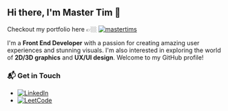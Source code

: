 ## Hi there, I'm Master Tim 👋

Checkout my portfolio here 👉🏼 [![mastertims](https://img.shields.io/badge/Master_Tim's-Portfolio-red)](https://master-tim.vercel.app/)

I'm a **Front End Developer** with a passion for creating amazing user experiences and stunning visuals. I'm also interested in exploring the world of **2D/3D graphics** and **UX/UI design**. Welcome to my GitHub profile!

<!---
 ### 🛠️ Skills & Technologies

- Front End: ![HTML5](https://img.shields.io/badge/-HTML5-E34F26?style=flat&logo=html5&logoColor=white) ![CSS3](https://img.shields.io/badge/-CSS3-1572B6?style=flat&logo=css3&logoColor=white) ![React](https://img.shields.io/badge/-React-61DAFB?style=flat&logo=react&logoColor=black) [![Gatsby](https://img.shields.io/badge/Gatsby-663399?style=flat&logo=gatsby&logoColor=white)](https://www.gatsbyjs.com/) [![Three.js](https://img.shields.io/badge/Three.js-222222?style=flat&logo=three.js&logoColor=white)](https://threejs.org/) [![WebGL](https://img.shields.io/badge/WebGL-990000?style=flat&logo=webgl&logoColor=white)](https://get.webgl.org/)
- Graphics:  ![Illustrator](https://img.shields.io/badge/-Illustrator-FF9A00?style=flat&logo=adobe-illustrator&logoColor=black) ![Blender](https://img.shields.io/badge/-Blender-F5792A?style=flat&logo=blender&logoColor=white) [![SolidWorks](https://img.shields.io/badge/SolidWorks-00BFFF?style=flat&logo=solidworks&logoColor=white)](https://www.solidworks.com/) [![KeyShot](https://img.shields.io/badge/KeyShot-004B80?style=flat&logo=keyshot&logoColor=white)](https://www.keyshot.com/) ![Photoshop](https://img.shields.io/badge/-Photoshop-31A8FF?style=flat&logo=adobe-photoshop&logoColor=white)
- UX/UI: ![Figma](https://img.shields.io/badge/-Figma-F24E1E?style=flat&logo=figma&logoColor=white) ![AdobeXD](https://img.shields.io/badge/-Adobe_XD-FF26BE?style=flat&logo=adobe-xd&logoColor=white)
- Languages: ![JavaScript](https://img.shields.io/badge/-JavaScript-F7DF1E?style=flat&logo=javascript&logoColor=black) [![TypeScript](https://img.shields.io/badge/TypeScript-3178C6?style=flat&logo=typescript&logoColor=white)](https://www.typescriptlang.org/) [![C++](https://img.shields.io/badge/C++-00599C?style=flat&logo=c%2B%2B&logoColor=white)](https://en.cppreference.com/) [![Python](https://img.shields.io/badge/Python-3776AB?style=flat&logo=python&logoColor=white)](https://www.python.org/)
- Others: ![Git](https://img.shields.io/badge/-Git-F05032?style=flat&logo=git&logoColor=white) ![GitHub](https://img.shields.io/badge/-GitHub-181717?style=flat&logo=github&logoColor=white) ![npm](https://img.shields.io/badge/-npm-CB3837?style=flat&logo=npm&logoColor=white) ![Node.js](https://img.shields.io/badge/-Node.js-339933?style=flat&logo=node.js&logoColor=white) [![Arm Mbed](https://img.shields.io/badge/Arm_Mbed-0093DD?style=flat&logo=arm&logoColor=white)](https://www.mbed.com/) [![p5.js](https://img.shields.io/badge/p5.js-ED225D?style=flat&logo=p5.js&logoColor=white)](https://p5js.org/) [![Processing](https://img.shields.io/badge/Processing-006699?style=flat&logo=processing-foundation&logoColor=white)](https://processing.org/)
-->
### 📬 Get in Touch


- [![LinkedIn](https://img.shields.io/badge/LinkedIn-0077B5?style=flat&logo=linkedin&logoColor=white)](https://www.linkedin.com/in/dzhoroev7/)
- [![LeetCode](https://img.shields.io/badge/LeetCode-FFA116?style=flat&logo=leetcode&logoColor=white)](https://leetcode.com/dzhoroev1/)

